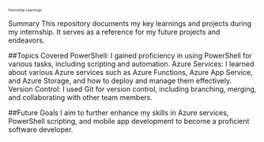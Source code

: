 <span style="font-size:0.5em;">Internship Learnings</span>

Summary
This repository documents my key learnings and projects during my internship. It serves as a reference for my future projects and endeavors.

##Topics Covered
PowerShell: I gained proficiency in using PowerShell for various tasks, including scripting and automation.
Azure Services: I learned about various Azure services such as Azure Functions, Azure App Service, and Azure Storage, and how to deploy and manage them effectively.
Version Control: I used Git for version control, including branching, merging, and collaborating with other team members.

##Future Goals
I aim to further enhance my skills in Azure services, PowerShell scripting, and mobile app development to become a proficient software developer.

